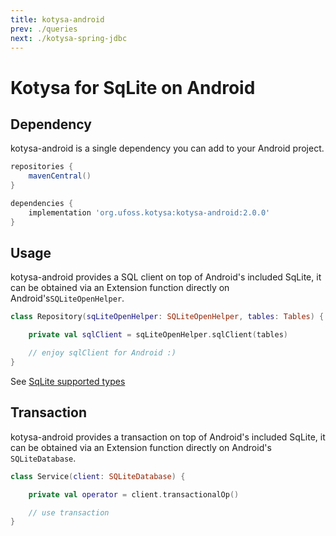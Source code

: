 ```yaml
---
title: kotysa-android
prev: ./queries
next: ./kotysa-spring-jdbc
---
```


# Kotysa for SqLite on Android

## Dependency

kotysa-android is a single dependency you can add to your Android project.

```groovy
repositories {
    mavenCentral()
}

dependencies {
    implementation 'org.ufoss.kotysa:kotysa-android:2.0.0'
}
```

## Usage

kotysa-android provides a SQL client on top of Android's included SqLite, 
it can be obtained via an Extension function directly on Android's```SQLiteOpenHelper```.

```kotlin
class Repository(sqLiteOpenHelper: SQLiteOpenHelper, tables: Tables) {

	private val sqlClient = sqLiteOpenHelper.sqlClient(tables)

	// enjoy sqlClient for Android :)
}
```

See [SqLite supported types](table-mapping.html#sqlite)

## Transaction

kotysa-android provides a transaction on top of Android's included SqLite, 
it can be obtained via an Extension function directly on Android's ```SQLiteDatabase```.

```kotlin
class Service(client: SQLiteDatabase) {

	private val operator = client.transactionalOp()

	// use transaction
}
```
